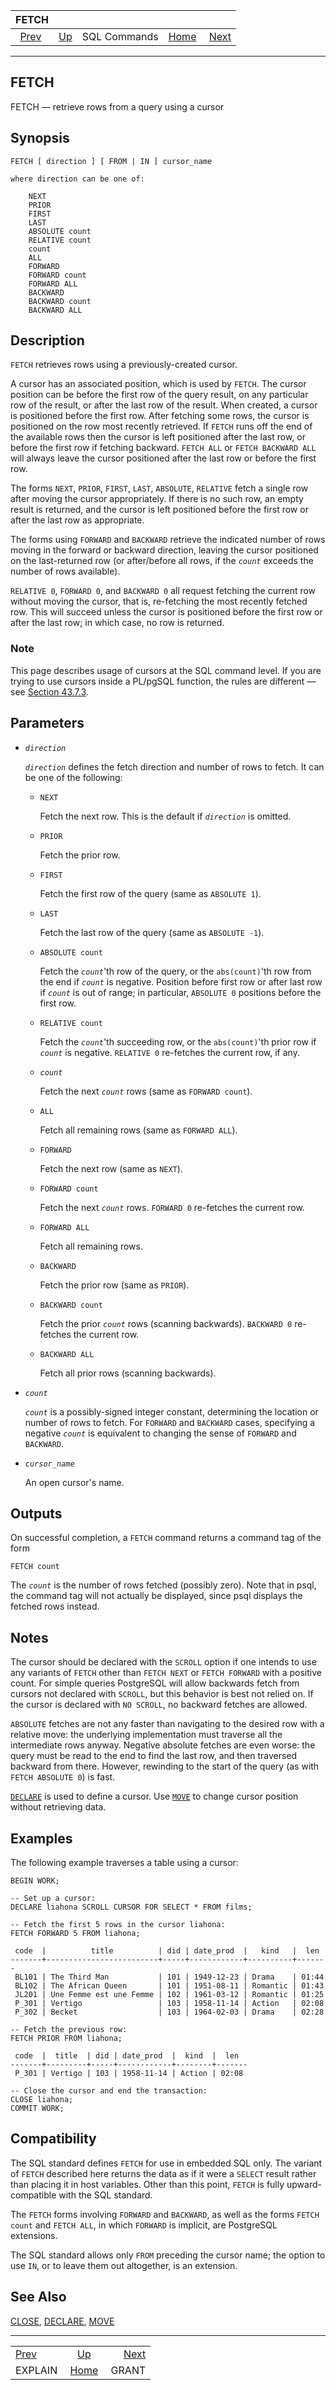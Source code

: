 <!--?xml version="1.0" encoding="UTF-8" standalone="no"?-->

|                FETCH                |                                        |              |                                                       |                                 |
| :---------------------------------: | :------------------------------------- | :----------: | ----------------------------------------------------: | ------------------------------: |
| [Prev](sql-explain.html "EXPLAIN")  | [Up](sql-commands.html "SQL Commands") | SQL Commands | [Home](index.html "PostgreSQL 17devel Documentation") |  [Next](sql-grant.html "GRANT") |

***

[]()[]()

## FETCH

FETCH — retrieve rows from a query using a cursor

## Synopsis

    FETCH [ direction ] [ FROM | IN ] cursor_name

    where direction can be one of:

        NEXT
        PRIOR
        FIRST
        LAST
        ABSOLUTE count
        RELATIVE count
        count
        ALL
        FORWARD
        FORWARD count
        FORWARD ALL
        BACKWARD
        BACKWARD count
        BACKWARD ALL

## Description

`FETCH` retrieves rows using a previously-created cursor.

A cursor has an associated position, which is used by `FETCH`. The cursor position can be before the first row of the query result, on any particular row of the result, or after the last row of the result. When created, a cursor is positioned before the first row. After fetching some rows, the cursor is positioned on the row most recently retrieved. If `FETCH` runs off the end of the available rows then the cursor is left positioned after the last row, or before the first row if fetching backward. `FETCH ALL` or `FETCH BACKWARD ALL` will always leave the cursor positioned after the last row or before the first row.

The forms `NEXT`, `PRIOR`, `FIRST`, `LAST`, `ABSOLUTE`, `RELATIVE` fetch a single row after moving the cursor appropriately. If there is no such row, an empty result is returned, and the cursor is left positioned before the first row or after the last row as appropriate.

The forms using `FORWARD` and `BACKWARD` retrieve the indicated number of rows moving in the forward or backward direction, leaving the cursor positioned on the last-returned row (or after/before all rows, if the *`count`* exceeds the number of rows available).

`RELATIVE 0`, `FORWARD 0`, and `BACKWARD 0` all request fetching the current row without moving the cursor, that is, re-fetching the most recently fetched row. This will succeed unless the cursor is positioned before the first row or after the last row; in which case, no row is returned.

### Note

This page describes usage of cursors at the SQL command level. If you are trying to use cursors inside a PL/pgSQL function, the rules are different — see [Section 43.7.3](plpgsql-cursors.html#PLPGSQL-CURSOR-USING "43.7.3. Using Cursors").

## Parameters

*   *`direction`*

    *`direction`* defines the fetch direction and number of rows to fetch. It can be one of the following:

    *   `NEXT`

        Fetch the next row. This is the default if *`direction`* is omitted.

    *   `PRIOR`

        Fetch the prior row.

    *   `FIRST`

        Fetch the first row of the query (same as `ABSOLUTE 1`).

    *   `LAST`

        Fetch the last row of the query (same as `ABSOLUTE -1`).

    *   `ABSOLUTE count`

        Fetch the *`count`*'th row of the query, or the `abs(count)`'th row from the end if *`count`* is negative. Position before first row or after last row if *`count`* is out of range; in particular, `ABSOLUTE 0` positions before the first row.

    *   `RELATIVE count`

        Fetch the *`count`*'th succeeding row, or the `abs(count)`'th prior row if *`count`* is negative. `RELATIVE 0` re-fetches the current row, if any.

    *   *`count`*

        Fetch the next *`count`* rows (same as `FORWARD count`).

    *   `ALL`

        Fetch all remaining rows (same as `FORWARD ALL`).

    *   `FORWARD`

        Fetch the next row (same as `NEXT`).

    *   `FORWARD count`

        Fetch the next *`count`* rows. `FORWARD 0` re-fetches the current row.

    *   `FORWARD ALL`

        Fetch all remaining rows.

    *   `BACKWARD`

        Fetch the prior row (same as `PRIOR`).

    *   `BACKWARD count`

        Fetch the prior *`count`* rows (scanning backwards). `BACKWARD 0` re-fetches the current row.

    *   `BACKWARD ALL`

        Fetch all prior rows (scanning backwards).

*   *`count`*

    *`count`* is a possibly-signed integer constant, determining the location or number of rows to fetch. For `FORWARD` and `BACKWARD` cases, specifying a negative *`count`* is equivalent to changing the sense of `FORWARD` and `BACKWARD`.

*   *`cursor_name`*

    An open cursor's name.

## Outputs

On successful completion, a `FETCH` command returns a command tag of the form

    FETCH count

The *`count`* is the number of rows fetched (possibly zero). Note that in psql, the command tag will not actually be displayed, since psql displays the fetched rows instead.

## Notes

The cursor should be declared with the `SCROLL` option if one intends to use any variants of `FETCH` other than `FETCH NEXT` or `FETCH FORWARD` with a positive count. For simple queries PostgreSQL will allow backwards fetch from cursors not declared with `SCROLL`, but this behavior is best not relied on. If the cursor is declared with `NO SCROLL`, no backward fetches are allowed.

`ABSOLUTE` fetches are not any faster than navigating to the desired row with a relative move: the underlying implementation must traverse all the intermediate rows anyway. Negative absolute fetches are even worse: the query must be read to the end to find the last row, and then traversed backward from there. However, rewinding to the start of the query (as with `FETCH ABSOLUTE 0`) is fast.

[`DECLARE`](sql-declare.html "DECLARE") is used to define a cursor. Use [`MOVE`](sql-move.html "MOVE") to change cursor position without retrieving data.

## Examples

The following example traverses a table using a cursor:

    BEGIN WORK;

    -- Set up a cursor:
    DECLARE liahona SCROLL CURSOR FOR SELECT * FROM films;

    -- Fetch the first 5 rows in the cursor liahona:
    FETCH FORWARD 5 FROM liahona;

     code  |          title          | did | date_prod  |   kind   |  len
    -------+-------------------------+-----+------------+----------+-------
     BL101 | The Third Man           | 101 | 1949-12-23 | Drama    | 01:44
     BL102 | The African Queen       | 101 | 1951-08-11 | Romantic | 01:43
     JL201 | Une Femme est une Femme | 102 | 1961-03-12 | Romantic | 01:25
     P_301 | Vertigo                 | 103 | 1958-11-14 | Action   | 02:08
     P_302 | Becket                  | 103 | 1964-02-03 | Drama    | 02:28

    -- Fetch the previous row:
    FETCH PRIOR FROM liahona;

     code  |  title  | did | date_prod  |  kind  |  len
    -------+---------+-----+------------+--------+-------
     P_301 | Vertigo | 103 | 1958-11-14 | Action | 02:08

    -- Close the cursor and end the transaction:
    CLOSE liahona;
    COMMIT WORK;

## Compatibility

The SQL standard defines `FETCH` for use in embedded SQL only. The variant of `FETCH` described here returns the data as if it were a `SELECT` result rather than placing it in host variables. Other than this point, `FETCH` is fully upward-compatible with the SQL standard.

The `FETCH` forms involving `FORWARD` and `BACKWARD`, as well as the forms `FETCH count` and `FETCH ALL`, in which `FORWARD` is implicit, are PostgreSQL extensions.

The SQL standard allows only `FROM` preceding the cursor name; the option to use `IN`, or to leave them out altogether, is an extension.

## See Also

[CLOSE](sql-close.html "CLOSE"), [DECLARE](sql-declare.html "DECLARE"), [MOVE](sql-move.html "MOVE")

***

|                                     |                                                       |                                 |
| :---------------------------------- | :---------------------------------------------------: | ------------------------------: |
| [Prev](sql-explain.html "EXPLAIN")  |         [Up](sql-commands.html "SQL Commands")        |  [Next](sql-grant.html "GRANT") |
| EXPLAIN                             | [Home](index.html "PostgreSQL 17devel Documentation") |                           GRANT |
